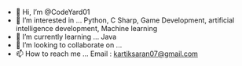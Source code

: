 - 👋 Hi, I’m @CodeYard01
- 👀 I’m interested in ... Python, C Sharp, Game Development, artificial intelligence development, Machine learning
- 🌱 I’m currently learning ... Java
- 💞️ I’m looking to collaborate on ...
- 📫 How to reach me ... Email : kartiksaran07@gmail.com

<!---
CodeYard01/CodeYard01 is a ✨ special ✨ repository because its `README.md` (this file) appears on your GitHub profile.
You can click the Preview link to take a look at your changes.
--->
